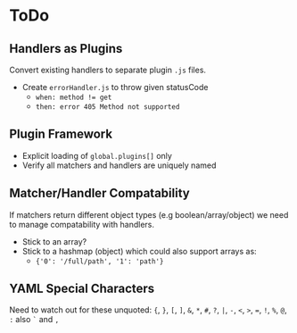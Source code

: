 # ToDo

## Handlers as Plugins
Convert existing handlers to separate plugin `.js` files.
- Create `errorHandler.js` to throw given statusCode
  - `when: method != get`
  - `then: error 405 Method not supported`

## Plugin Framework
- Explicit loading of `global.plugins[]` only
- Verify all matchers and handlers are uniquely named

## Matcher/Handler Compatability
If  matchers return different object types (e.g boolean/array/object) we need to manage compatability with handlers.
- Stick to an array?
- Stick to a hashmap (object) which could also support arrays as:
  - `{'0': '/full/path', '1': 'path'}`

## YAML Special Characters
Need to watch out for these unquoted:
 `{`, `}`, `[`, `]`, `&`, `*`, `#`, `?`, `|`, `-`, `<`, `>`, `=`, `!`, `%`, `@`, `:` also `` ` `` and `,`

